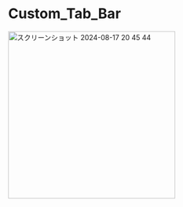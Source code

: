 # Custom_Tab_Bar

<img width="340" alt="スクリーンショット 2024-08-17 20 45 44" src="https://github.com/user-attachments/assets/3473d27b-1e18-44f3-bc52-72892784378b">
